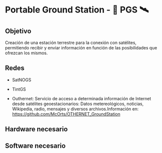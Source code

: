 # Portable Ground Station - 📡 PGS 🛰️

## Objetivo

Creación de una estación terrestre para la conexión con satélites, permitiendo recibir y enviar información en función de las posibilidades que ofrezcan los mismos.

## Redes
* SatNOGS

* TintGS

* Outhernet: Servicio de acceso a determinada información de Internet desde satélites geoestacionarios: Datos metereológicos, noticias, Wikipedia, radio, mensajes y diversos archivos.Información en: https://github.com/McOrts/OTHERNET_GroundStation

## Hardware necesario

## Software necesario